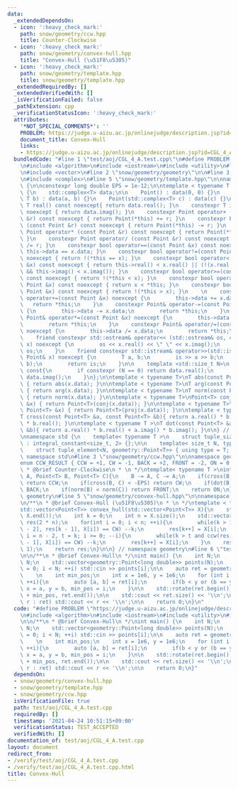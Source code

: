 ```yaml
---
data:
  _extendedDependsOn:
  - icon: ':heavy_check_mark:'
    path: snow/geometry/ccw.hpp
    title: Counter-Clockwise
  - icon: ':heavy_check_mark:'
    path: snow/geometry/convex-hull.hpp
    title: "Convex-Hull (\u51F8\u5305)"
  - icon: ':heavy_check_mark:'
    path: snow/geometry/template.hpp
    title: snow/geometry/template.hpp
  _extendedRequiredBy: []
  _extendedVerifiedWith: []
  _isVerificationFailed: false
  _pathExtension: cpp
  _verificationStatusIcon: ':heavy_check_mark:'
  attributes:
    '*NOT_SPECIAL_COMMENTS*': ''
    PROBLEM: https://judge.u-aizu.ac.jp/onlinejudge/description.jsp?id=CGL_4_A
    document_title: Convex-Hull
    links:
    - https://judge.u-aizu.ac.jp/onlinejudge/description.jsp?id=CGL_4_A
  bundledCode: "#line 1 \"test/aoj/CGL_4_A.test.cpp\"\n#define PROBLEM \"https://judge.u-aizu.ac.jp/onlinejudge/description.jsp?id=CGL_4_A\"\
    \n#include <algorithm>\n#include <iostream>\n#include <utility>\n#line 2 \"snow/geometry/convex-hull.hpp\"\
    \n#include <vector>\n#line 2 \"snow/geometry/geometry\"\n\n#line 3 \"snow/geometry/template.hpp\"\
    \n#include <complex>\n#line 5 \"snow/geometry/template.hpp\"\n\nnamespace geometry\
    \ {\n\nconstexpr long double EPS = 1e-12;\n\ntemplate < typename T >\nstruct Point\
    \ {\n    std::complex<T> data;\n\n    Point() : data(0, 0) {}\n    Point(T a,\
    \ T b) : data(a, b) {}\n    Point(std::complex<T> c) : data(c) {}\n\n    constexpr\
    \ T real() const noexcept{ return data.real(); }\n    constexpr T imag() const\
    \ noexcept { return data.imag(); }\n    constexpr Point operator+ (const Point\
    \ &r) const noexcept { return Point(*this) += r; }\n    constexpr Point operator-\
    \ (const Point &r) const noexcept { return Point(*this) -= r; }\n    constexpr\
    \ Point operator* (const Point &r) const noexcept { return Point(*this) *= r;\
    \ }\n    constexpr Point operator/ (const Point &r) const noexcept { return Point(*this)\
    \ /= r; }\n    constexpr bool operator==(const Point &x) const noexcept { return\
    \ this->data == x.data; }\n    constexpr bool operator!=(const Point &x) const\
    \ noexcept { return !(*this == x); }\n    constexpr bool operator< (const Point\
    \ &x) const noexcept { return this->real() < x.real() || (!(x.real() < this->real())\
    \ && this->imag() < x.imag()); }\n    constexpr bool operator>=(const Point &x)\
    \ const noexcept { return !(*this < x); }\n    constexpr bool operator> (const\
    \ Point &x) const noexcept { return x < *this; }\n    constexpr bool operator<=(const\
    \ Point &x) const noexcept { return !(*this > x); }\n    \n    constexpr Point&\
    \ operator+=(const Point &x) noexcept {\n        this->data += x.data;\n     \
    \   return *this;\n    }\n    constexpr Point& operator-=(const Point &x) noexcept\
    \ {\n        this->data -= x.data;\n        return *this;\n    }\n    constexpr\
    \ Point& operator*=(const Point &x) noexcept {\n        this->data *= x.data;\n\
    \        return *this;\n    }\n    constexpr Point& operator/=(const Point &x)\
    \ noexcept {\n        this->data /= x.data;\n        return *this;\n    }\n\n\
    \    friend constexpr std::ostream& operator<< (std::ostream& os, const Point&\
    \ x) noexcept {\n        os << x.real() << \" \" << x.imag();\n        return\
    \ os;\n    }\n    friend constexpr std::istream& operator>>(std::istream& is,\
    \ Point& x) noexcept {\n        T a, b;\n        is >> a >> b;\n        x = Point(a,\
    \ b);\n        return is;\n    }\n\n    template <std::size_t N>\n    T get()\
    \ const{\n        if constexpr (N == 0) return data.real();\n        else return\
    \ data.imag();\n    }\n};\n\ntemplate < typename T>\nT abs(const Point<T> &x)\
    \ { return abs(x.data); }\n\ntemplate < typename T>\nT arg(const Point<T> &x)\
    \ { return arg(x.data); }\n\ntemplate < typename T>\nT norm(const Point<T> &x)\
    \ { return norm(x.data); }\n\ntemplate < typename T>\nPoint<T> conj(const Point<T>\
    \ &x) { return Point<T>(conj(x.data)); }\n\ntemplate < typename T>\nPoint<T> proj(const\
    \ Point<T> &x) { return Point<T>(proj(x.data)); }\n\ntemplate < typename T >\n\
    T cross(const Point<T> &a, const Point<T> &b){ return a.real() * b.imag() - a.imag()\
    \ * b.real(); }\n\ntemplate < typename T >\nT dot(const Point<T> &a, const Point<T>\
    \ &b){ return a.real() * b.real() + a.imag() * b.imag(); }\n\n} // namespace geometry\n\
    \nnamespace std {\n    template< typename T >\n    struct tuple_size<geometry::Point<T>>\
    \ : integral_constant<size_t, 2> {};\n\n    template< size_t N, typename T >\n\
    \    struct tuple_element<N, geometry::Point<T>> { using type = T; };\n\n} //\
    \ namespace std\n#line 3 \"snow/geometry/ccw.hpp\"\n\nnamespace geometry {\n\n\
    enum CCW_RESULT { CCW = +1, CW = -1, BACK = +2, FRONT = -2, ON = 0 };\n\n/**\n\
    \ * @brief Counter-Clockwise\n * \n */\ntemplate< typename T >\nint ccw(Point<T>\
    \ A, Point<T> B, Point<T> C){\n    B -= A, C -= A;\n    if(cross(B, C) > EPS)\
    \ return CCW;\n    if(cross(B, C) < -EPS) return CW;\n    if(dot(B, C) < 0) return\
    \ BACK;\n    if(norm(B) < norm(C)) return FRONT;\n    return ON;\n}\n\n} // namespace\
    \ geometry\n#line 5 \"snow/geometry/convex-hull.hpp\"\n\nnamespace geometry {\n\
    \n/**\n * @brief Convex-Hull (\u51F8\u5305)\n * \n */\ntemplate < typename T >\n\
    std::vector<Point<T>> convex_hull(std::vector<Point<T>> X){\n    std::sort(X.begin(),\
    \ X.end());\n    int k = 0;\n    int n = X.size();\n    std::vector<Point<T>>\
    \ res(2 * n);\n    for(int i = 0; i < n; ++i){\n        while(k > 1 and ccw(res[k\
    \ - 2], res[k - 1], X[i]) == CW) --k;\n        res[k++] = X[i];\n    }\n    for(int\
    \ i = n - 2, t = k; i >= 0; --i){\n        while(k > t and ccw(res[k - 2], res[k\
    \ - 1], X[i]) == CW) --k;\n        res[k++] = X[i];\n    }\n    res.resize(k -\
    \ 1);\n    return res;\n}\n\n} // namespace geometry\n#line 6 \"test/aoj/CGL_4_A.test.cpp\"\
    \n\n/**\n * @brief Convex-Hull\n */\nint main() {\n    int N;\n    std::cin >>\
    \ N;\n    std::vector<geometry::Point<long double>> points(N);\n    for (int i\
    \ = 0; i < N; ++i) std::cin >> points[i];\n\n    auto ret = geometry::convex_hull(points);\n\
    \    \n    int min_pos;\n    int x = 1e6, y = 1e6;\n    for (int i = 0; i < (int)ret.size();\
    \ ++i){\n        auto [a, b] = ret[i];\n        if(b < y or (b == y and a < x))\
    \ x = a, y = b, min_pos = i;\n    }\n\n    std::rotate(ret.begin(), ret.begin()\
    \ + min_pos, ret.end());\n\n    std::cout << ret.size() << '\\n';\n    for(auto\
    \ r : ret) std::cout << r << '\\n';\n\n    return 0;\n}\n"
  code: "#define PROBLEM \"https://judge.u-aizu.ac.jp/onlinejudge/description.jsp?id=CGL_4_A\"\
    \n#include <algorithm>\n#include <iostream>\n#include <utility>\n#include \"snow/geometry/convex-hull.hpp\"\
    \n\n/**\n * @brief Convex-Hull\n */\nint main() {\n    int N;\n    std::cin >>\
    \ N;\n    std::vector<geometry::Point<long double>> points(N);\n    for (int i\
    \ = 0; i < N; ++i) std::cin >> points[i];\n\n    auto ret = geometry::convex_hull(points);\n\
    \    \n    int min_pos;\n    int x = 1e6, y = 1e6;\n    for (int i = 0; i < (int)ret.size();\
    \ ++i){\n        auto [a, b] = ret[i];\n        if(b < y or (b == y and a < x))\
    \ x = a, y = b, min_pos = i;\n    }\n\n    std::rotate(ret.begin(), ret.begin()\
    \ + min_pos, ret.end());\n\n    std::cout << ret.size() << '\\n';\n    for(auto\
    \ r : ret) std::cout << r << '\\n';\n\n    return 0;\n}"
  dependsOn:
  - snow/geometry/convex-hull.hpp
  - snow/geometry/template.hpp
  - snow/geometry/ccw.hpp
  isVerificationFile: true
  path: test/aoj/CGL_4_A.test.cpp
  requiredBy: []
  timestamp: '2021-04-24 10:51:15+09:00'
  verificationStatus: TEST_ACCEPTED
  verifiedWith: []
documentation_of: test/aoj/CGL_4_A.test.cpp
layout: document
redirect_from:
- /verify/test/aoj/CGL_4_A.test.cpp
- /verify/test/aoj/CGL_4_A.test.cpp.html
title: Convex-Hull
---
```

